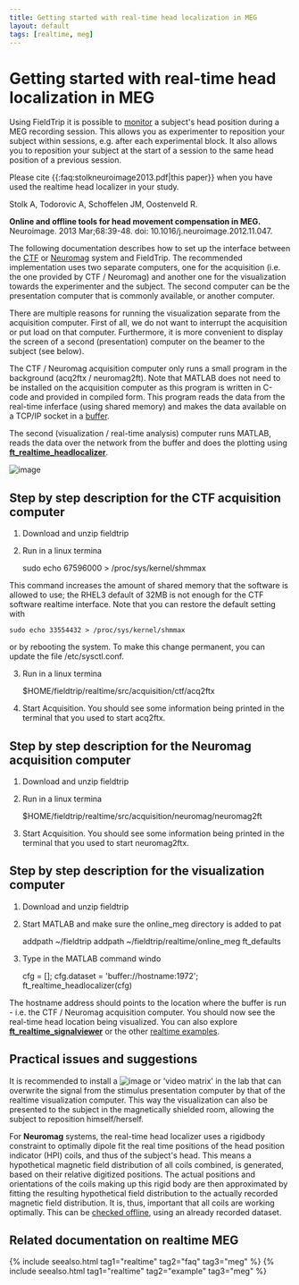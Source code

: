 ```yaml
---
title: Getting started with real-time head localization in MEG
layout: default
tags: [realtime, meg]
---
```


# Getting started with real-time head localization in MEG

Using FieldTrip it is possible to [monitor](/faq/how_can_i_monitor_a_subject_s_head_position_during_a_meg_session) a subject's head position during a MEG recording session. This allows you as experimenter to reposition your subject within sessions, e.g. after each experimental block. It also allows you to reposition your subject at the start of a session to the same head position of a previous session.

<div class="alert-warning">
Please cite {{:faq:stolkneuroimage2013.pdf|this paper}} when you have used the realtime head localizer in your study.

Stolk A, Todorovic A, Schoffelen JM, Oostenveld R.

**Online and offline tools for head movement compensation in MEG.**
Neuroimage. 2013 Mar;68:39-48. doi: 10.1016/j.neuroimage.2012.11.047.
</div>

The following documentation describes how to set up the interface between the [CTF](/development/realtime/ctf) or [Neuromag](/development/realtime/neuromag) system and FieldTrip. The recommended implementation uses two separate computers, one for the acquisition (i.e. the one provided by CTF / Neuromag) and another one for the visualization towards the experimenter and the subject. The second computer can be the presentation computer that is commonly available, or another computer.

There are multiple reasons for running the visualization separate from the acquisition computer. First of all, we do not want to interrupt the acquisition or put load on that computer. Furthermore, it is more convenient to display the screen of a second (presentation) computer on the beamer to the subject (see below).

The CTF / Neuromag acquisition computer only runs a small program in the background (acq2ftx / neuromag2ft). Note that MATLAB does not need to be installed on the acquisition computer as this program is written in C-code and provided in compiled form. This program reads the data from the real-time inferface (using shared memory) and makes the data available on a TCP/IP socket in a [buffer](/development/realtime/buffer_overview).

The second (visualization / real-time analysis) computer runs MATLAB, reads the data over the network from the buffer and does the plotting using **[ft_realtime_headlocalizer](/reference/ft_realtime_headlocalizer)**.

![image](/static/img/getting_started/headloc_flowchart.png@600)

## Step by step description for the CTF acquisition computer

1) Download and unzip fieldtrip

2) Run in a linux termina


	sudo echo 67596000 > /proc/sys/kernel/shmmax

This command increases the amount of shared memory that the software is allowed to use; the RHEL3 default of 32MB is not enough for the CTF software realtime interface. Note that you can restore the default setting with


	sudo echo 33554432 > /proc/sys/kernel/shmmax

or by rebooting the system. To make this change permanent, you can update the file /etc/sysctl.conf.

3) Run in a linux termina


	$HOME/fieldtrip/realtime/src/acquisition/ctf/acq2ftx

4) Start Acquisition. You should see some information being printed in the terminal that you used to start acq2ftx.

## Step by step description for the Neuromag acquisition computer

1) Download and unzip fieldtrip

2) Run in a linux termina


	$HOME/fieldtrip/realtime/src/acquisition/neuromag/neuromag2ft

3) Start Acquisition. You should see some information being printed in the terminal that you used to start neuromag2ftx.

## Step by step description for the visualization computer

1) Download and unzip fieldtrip

2) Start MATLAB and make sure the online_meg directory is added to pat


	addpath ~/fieldtrip
	addpath ~/fieldtrip/realtime/online_meg
	ft_defaults

3) Type in the MATLAB command windo


	cfg = [];
	cfg.dataset = 'buffer://hostname:1972';
	ft_realtime_headlocalizer(cfg)

The hostname address should points to the location where the buffer is run - i.e. the CTF / Neuromag acquisition computer. You should now see the real-time head location being visualized. You can also explore **[ft_realtime_signalviewer](/reference/ft_realtime_signalviewer)** or the other [realtime examples](/getting_started/realtime).

## Practical issues and suggestions

It is recommended to install a ![image](/static/img/getting_started/switch-box-hd15-2-way-bestlink.jpg) or 'video matrix' in the lab that can overwrite the signal from the stimulus presentation computer by that of the realtime visualization computer. This way the visualization can also be presented to the subject in the magnetically shielded room, allowing the subject to reposition himself/herself.

For **Neuromag** systems, the real-time head localizer uses a rigidbody constraint to optimally dipole fit the real time positions of the head position indicator (HPI) coils, and thus of the subject's head. This means a hypothetical magnetic field distribution of all coils combined, is generated, based on their relative digitized positions. The actual positions and orientations of the coils making up this rigid body are then approximated by fitting the resulting hypothetical field distribution to the actually recorded magnetic field distribution. It is, thus, important that all coils are working optimally. This can be [checked offline](/faq/how_can_i_visualize_the_neuromag_head_position_indicator_coils?), using an already recorded dataset.

##  Related documentation on realtime MEG

{% include seealso.html tag1="realtime" tag2="faq"     tag3="meg" %}
{% include seealso.html tag1="realtime" tag2="example" tag3="meg" %}
